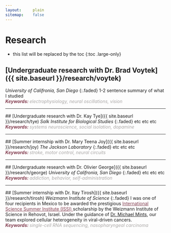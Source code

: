 ```yaml
---
layout:     plain
sitemap:    false
---
```


# Research

* this list will be replaced by the toc
{:toc .large-only}

## [Undergraduate research with Dr. Brad Voytek]({{ site.baseurl }}/research/voytek)
<em>University of Califronia, San Diego</em>
{:.faded}
1-2 sentence summary of what I studied
<br>
<span style="color:#833F51; font-style:italic;  font-weight:700">Keywords: </span>
<span style="color:#AAA7A6; font-style:italic;">electrophysiology, neural oscillations, vision</span>

<hr class="solid" style="color: #8f7272;">
## [Undergraduate research with Dr. Kay Tye]({{ site.baseurl }}/research/tye)
<em>Salk Institute for Biological Studies</em>
{:.faded}
etc etc etc 
<br>
<span style="color:#833F51; font-style:italic; font-weight:700">Keywords: </span>
<span style="color:#AAA7A6; font-style:italic;">systems neuroscience, social isolation, dopamine</span>

<hr class="solid" style="color: #8f7272;">
## [Summer internship with Dr. Mary Teena Joy]({{ site.baseurl }}/research/joy)
<em>The Jackson Laboratory</em>
{:.faded}
etc etc etc 
<br>
<span style="color:#833F51; font-style:italic; font-weight:700">Keywords: </span>
<span style="color:#AAA7A6; font-style:italic;">stroke, motor control, neural circuits</span>

<hr class="solid" style="color: #8f7272;">
## [Undergraduate research with Dr. Olivier George]({{ site.baseurl }}/research/george)
<em>University of Califronia, San Diego</em>
{:.faded}
etc etc etc 
<br>
<span style="color:#833F51; font-style:italic; font-weight:700">Keywords: </span>
<span style="color:#AAA7A6; font-style:italic;">addiction, behavior, self-administration</span>

<hr class="solid" style="color: #8f7272;">
## [Summer internship with Dr. Itay Tirosh]({{ site.baseurl }}/research/tirosh)
<em>Weizmann Institute of Science</em>
{:.faded}
I was one of four recipients in Mexico to be awarded the prestigious <a href="https://davidson.weizmann.ac.il/en/programs/issi" target="_blank" rel="noopener noreferrer" style='color:#833F51'> International Science Summer Institute (ISSI) </a> scholarship by the Weizmann Institute of Science in Rehovot, Israel.
Under the guidance of <a href="https://www.weizmann.ac.il/mcb/tirosh/group-members" target="_blank" rel="noopener noreferrer">Dr. Michael Mints</a>, our team explored cellular heterogeneity in viral-driven cancers.
<br>
<span style="color:#833F51; font-style:italic; font-weight:700">Keywords: </span>
<span style="color:#AAA7A6; font-style:italic;">single-cell RNA sequencing, nasopharyngeal carcinoma</span>







